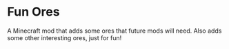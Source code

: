 Fun Ores
===========

A Minecraft mod that adds some ores that future mods will need. Also adds some other interesting
ores, just for fun!
